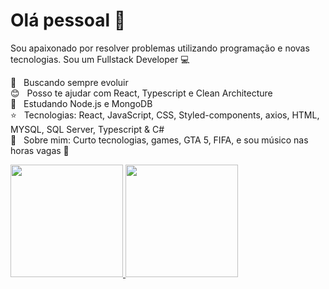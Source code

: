 # Olá pessoal 👋
Sou apaixonado por resolver problemas utilizando programação e novas tecnologias.
Sou um Fullstack Developer :computer: <br />

 :blue_heart: &nbsp; Buscando sempre evoluir
 <br/> :blush: &nbsp; Posso te ajudar com React, Typescript e Clean Architecture
 <br/> 📖 &nbsp; Estudando Node.js e MongoDB
 <br/> :star: &nbsp; Tecnologias: React, JavaScript, CSS, Styled-components, axios, HTML, MYSQL, SQL Server, Typescript & C#
 <br/> 💬  &nbsp; Sobre mim: Curto tecnologias, games, GTA 5, FIFA, e sou músico nas horas vagas :guitar: <br/>

 <div>
  <a href="https://github.com/KevinAlvss">
  <img height="180em" src="https://github-readme-stats.vercel.app/api?username=KevinAlvss&show_icons=true&theme=nord&include_all_commits=true&count_private=true"/>
  <img height="180em" src="https://github-readme-stats.vercel.app/api/top-langs/?username=KevinAlvss&layout=compact&langs_count=7&theme=nord"/>
</div>
